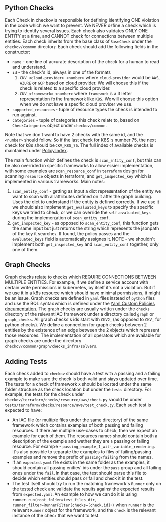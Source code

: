 ## Python Checks

Each Check in checkov is responsible for defining identifying ONE violation in the code which we want to prevent.
We NEVER define a check which is trying to identify several issues.
Each check also validates ONLY ONE ENTITY at a time, and CANNOT check for connections between multiple entities.
Each check inherits from the base class of `BaseCheck` under the `checkov/common` directory.
Each check should add the following fields in the constructor:
- `name` - one line of accurate description of the check for a human to read and understand.
- `id` - the check's id, always in one of the formats:
    1. `CKV_<cloud-provider>_<number>` where `cloud-provider` would be `AWS`, `AZURE` or `GCP` based on cloud provider. We will choose this if the check is related to a specific cloud provider.
    2. `CKV_<framework>_<number>` where `framework` is a 3 letter representation fo the framework like `K8S`. We will choose this option when we do not have a specific cloud provider we use.
- `supported_resources` - tuple of resource types the check is intended to run against.
- `categories` - tuple of categories this check relate to, based on `CheckCategories` object under `checkov/common`.

Note that we don't want to have 2 checks with the same id, and the `<number>` should follow. So if the last check for K8S is number 75, the next check for k8s should be `CKV_K8S_76`.
The full index of available checks is maintained under [Policy Index](../5.Policy%20Index/).

The main function which defines the check is `scan_entity_conf`, but this can be also overrided in specific frameworks to allow easier implementation, with some examples are `scan_resource_conf` in `terraform` design for scanning `resource` objects in terraform, and `get_inspected_key` which is implemented in various frameworks.
Main notes:
1. `scan_entity_conf` - getting as input a dict representation of the entity we want to scan with all attributes defined on it after the graph building. Uses the dict to understand if the entity is defined correctly. If we use it we should also implement `get_evaluated_keys` to specify the specific keys we tried to check, or we can override the `self.evaluated_keys` during the implementation of `scan_entity_conf`.
2. `get_inspected_key` - as opposed to `scan_entity_conf`, this function gets the same input but just returns the string which represents the jsonpath of the key it searches. If found, the policy passes and the `evaluated_keys` field is automatically assignes it. 
NOTE - we shouldn't implement both `get_inspected_key` and `scan_entity_conf` together, only one of them.

## Graph Checks
Graph checks relate to checks which REQUIRE CONNECTIONS BETWEEN MULTIPLE ENTITIES.
For example, if we define a service account with certain write permissions in kubernetes, by itself it's not a violation. But if we use it in a k8s resource which should have minimal permissions, it might be an issue.
Graph checks are defined in `yaml` files instead of `python` files and use the BQL syntax which is defined under the [Yaml Custom Policies documentation](../3.Custom%20Policies/YAML%20Custom%20Policies.md).
The graph checks are usually written under the `checks` directory of the relevant IAC framework under a directory called `graph` or `graph_checks`.
All graph checks's ids start with `CKV2_` (as opposed to `CKV_` for python checks).
We define a connection for graph checks between 2 entities by the existence of an edge between the 2 objects which represent those resources.
The implementation of all operators which are available for graph checks are under the directory `checkov/common/graph/checks_infra/solvers`.

## Adding Tests
Each check added to `checkov` should have a test with a passing and a failing example to make sure the check is both valid and stays updated over time.
The tests for a check of framework `X` should be located under the same folder structure as the check location but under the `tests` directory. For example, the tests for the check under `checkov/terraform/checks/resource/aws/check.py` should be under `tests/terraform/checks/resource/aws/test_check.py`.
Each such test is expected to have:
- An IAC file (or multiple files under the same directory) of the same framework which contains examples of both passing and failing resources. If there are multiple use-cases to check, then we expect an example for each of them. The resources names should contain both a description of the example and wether they are a passing or failing resource. For example - `passing_example_1_with_variable_rendering`. It's also possible to separate the examples to files of failing/passing examples and remove the prefix of `passing/failing` from the names.
- If an `expected.yaml` file exists in the same folder as the examples, it should contain all passing enities' ids under the `pass` group and all failing ones under the `fail`. In that case, the test should parse this file to decide which entities should pass or fail and check it in the test.
- The test itself should try to run the matching framework's `Runner` only on the tested check and validate the results against the expected results from `expected.yaml`. An example to how we can do it is using `runner.run(root_folder=test_files_dir, runner_filter=RunnerFilter(checks=[check.id]))` when `runner` is the relevant `Runner` object for the framework, and the `check` is the relevant instance of the check that we want to test.